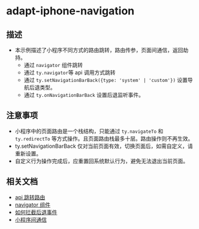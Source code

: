 # adapt-iphone-navigation

## 描述

- 本示例描述了小程序不同方式的路由跳转，路由传参，页面间通信，返回劫持。
  - 通过 `navigator` 组件跳转
  - 通过 `ty.navigator`等 api 调用方式跳转
  - 通过 `ty.setNavigationBarBack({type: 'system' | 'custom'})` 设置导航后退类型。
  - 通过 `ty.onNavigationBarBack` 设置后退监听事件。

## 注意事项

- 小程序中的页面路由是一个栈结构，只能通过 `ty.navigateTo` 和 `ty.redirectTo` 等方式操作。且页面路由栈最多十层。路由操作则不再生效。
- ty.setNavigationBarBack 仅对当前页面有效，切换页面后，如需自定义，请重新设置。
- 自定义行为操作完成后，应重置回系统默认行为，避免无法退出当前页面。

## 相关文档

- [api 跳转路由](https://developer.tuya.com/cn/miniapp/framework/page/router#%E8%B7%AF%E7%94%B1%E6%96%B9%E5%BC%8F)
- [navigator 组件](https://developer.tuya.com/cn/miniapp/component/navigation/navigator#navigator)
- [如何拦截后退事件](https://www.tuyaos.com/viewtopic.php?t=171)
- [小程序间通信](https://developer.tuya.com/cn/miniapp/develop/miniapp/framework/event/app)
